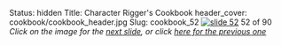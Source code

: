 Status: hidden
Title: Character Rigger's Cookbook
header_cover: cookbook/cookbook_header.jpg
Slug: cookbook_52
[![slide 52](https://dl.dropboxusercontent.com/u/2977490/presentations/cookbook/img52.jpg)](cookbook_53)
52 of 90
_Click on the image for the [next slide](cookbook_53), or click [here for the previous one](cookbook_51)_
